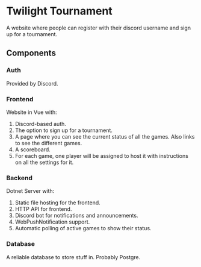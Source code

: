 # Twilight Tournament

A website where people can register with their discord username and sign up for a tournament.

## Components

### Auth
Provided by Discord.  

### Frontend
Website in Vue with:

1. Discord-based auth.
2. The option to sign up for a tournament.
3. A page where you can see the current status of all the games. Also links to see the different games.
4. A scoreboard.
5. For each game, one player will be assigned to host it with instructions on all the settings for it.

### Backend
Dotnet Server with:

1. Static file hosting for the frontend.
2. HTTP API for frontend.
3. Discord bot for notifications and announcements.
4. WebPushNotification support.
5. Automatic polling of active games to show their status.

### Database
A reliable database to store stuff in. Probably Postgre.

